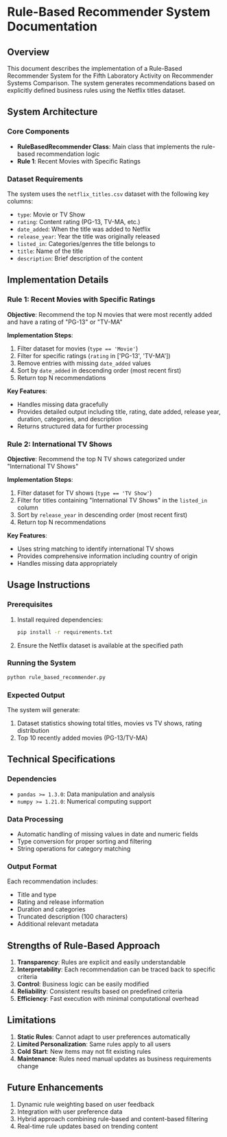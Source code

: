 # Rule-Based Recommender System Documentation

## Overview

This document describes the implementation of a Rule-Based Recommender System for the Fifth Laboratory Activity on Recommender Systems Comparison. The system generates recommendations based on explicitly defined business rules using the Netflix titles dataset.

## System Architecture

### Core Components

- **RuleBasedRecommender Class**: Main class that implements the rule-based recommendation logic
- **Rule 1**: Recent Movies with Specific Ratings

### Dataset Requirements

The system uses the `netflix_titles.csv` dataset with the following key columns:

- `type`: Movie or TV Show
- `rating`: Content rating (PG-13, TV-MA, etc.)
- `date_added`: When the title was added to Netflix
- `release_year`: Year the title was originally released
- `listed_in`: Categories/genres the title belongs to
- `title`: Name of the title
- `description`: Brief description of the content

## Implementation Details

### Rule 1: Recent Movies with Specific Ratings

**Objective**: Recommend the top N movies that were most recently added and have a rating of "PG-13" or "TV-MA"

**Implementation Steps**:

1. Filter dataset for movies (`type == 'Movie'`)
2. Filter for specific ratings (`rating` in ['PG-13', 'TV-MA'])
3. Remove entries with missing `date_added` values
4. Sort by `date_added` in descending order (most recent first)
5. Return top N recommendations

**Key Features**:

- Handles missing data gracefully
- Provides detailed output including title, rating, date added, release year, duration, categories, and description
- Returns structured data for further processing

### Rule 2: International TV Shows

**Objective**: Recommend the top N TV shows categorized under "International TV Shows"

**Implementation Steps**:

1. Filter dataset for TV shows (`type == 'TV Show'`)
2. Filter for titles containing "International TV Shows" in the `listed_in` column
3. Sort by `release_year` in descending order (most recent first)
4. Return top N recommendations

**Key Features**:

- Uses string matching to identify international TV shows
- Provides comprehensive information including country of origin
- Handles missing data appropriately

## Usage Instructions

### Prerequisites

1. Install required dependencies:

   ```bash
   pip install -r requirements.txt
   ```

2. Ensure the Netflix dataset is available at the specified path

### Running the System

```bash
python rule_based_recommender.py
```

### Expected Output

The system will generate:

1. Dataset statistics showing total titles, movies vs TV shows, rating distribution
2. Top 10 recently added movies (PG-13/TV-MA)

## Technical Specifications

### Dependencies

- `pandas >= 1.3.0`: Data manipulation and analysis
- `numpy >= 1.21.0`: Numerical computing support

### Data Processing

- Automatic handling of missing values in date and numeric fields
- Type conversion for proper sorting and filtering
- String operations for category matching

### Output Format

Each recommendation includes:

- Title and type
- Rating and release information
- Duration and categories
- Truncated description (100 characters)
- Additional relevant metadata

## Strengths of Rule-Based Approach

1. **Transparency**: Rules are explicit and easily understandable
2. **Interpretability**: Each recommendation can be traced back to specific criteria
3. **Control**: Business logic can be easily modified
4. **Reliability**: Consistent results based on predefined criteria
5. **Efficiency**: Fast execution with minimal computational overhead

## Limitations

1. **Static Rules**: Cannot adapt to user preferences automatically
2. **Limited Personalization**: Same rules apply to all users
3. **Cold Start**: New items may not fit existing rules
4. **Maintenance**: Rules need manual updates as business requirements change

## Future Enhancements

1. Dynamic rule weighting based on user feedback
2. Integration with user preference data
3. Hybrid approach combining rule-based and content-based filtering
4. Real-time rule updates based on trending content
